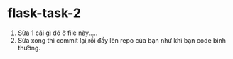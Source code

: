 # flask-task-2
1. Sửa 1 cái gì đó ở file này.....
2. Sửa xong thì commit lại,rồi đẩy lên repo của bạn như khi bạn code bình thường.
